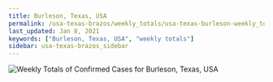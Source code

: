 ```yaml
---
title: Burleson, Texas, USA
permalink: /usa-texas-brazos/weekly_totals/usa-texas-burleson-weekly_totals.html
last_updated: Jan 8, 2021
keywords: ["Burleson, Texas, USA", "weekly totals"]
sidebar: usa-texas-brazos_sidebar
---
```


![Weekly Totals of Confirmed Cases for Burleson, Texas, USA](/covid_tracker/images/graphs/usa-texas-burleson-weekly_totals_graph.png)

